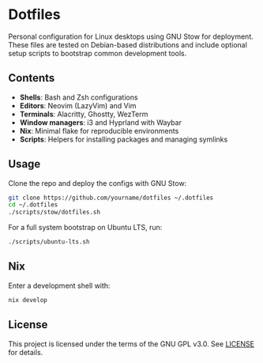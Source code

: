 # Dotfiles

Personal configuration for Linux desktops using GNU Stow for deployment. These files are tested on Debian-based distributions and include optional setup scripts to bootstrap common development tools.

## Contents

- **Shells**: Bash and Zsh configurations
- **Editors**: Neovim (LazyVim) and Vim
- **Terminals**: Alacritty, Ghostty, WezTerm
- **Window managers**: i3 and Hyprland with Waybar
- **Nix**: Minimal flake for reproducible environments
- **Scripts**: Helpers for installing packages and managing symlinks

## Usage

Clone the repo and deploy the configs with GNU Stow:

```bash
git clone https://github.com/yourname/dotfiles ~/.dotfiles
cd ~/.dotfiles
./scripts/stow/dotfiles.sh
```

For a full system bootstrap on Ubuntu LTS, run:

```bash
./scripts/ubuntu-lts.sh
```

## Nix

Enter a development shell with:

```bash
nix develop
```

## License

This project is licensed under the terms of the GNU GPL v3.0. See [LICENSE](./LICENSE) for details.
